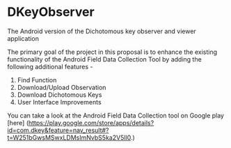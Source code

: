 DKeyObserver
============

The Android version of the Dichotomous key observer and viewer application


The primary goal of the project in this proposal is to enhance the existing functionality of the Android Field Data Collection Tool by adding the following additional features - 
1. Find Function
2. Download/Upload Observation
3. Download Dichotomous Keys
4. User Interface Improvements

You can take a look at the Android Field Data Collection tool on Google play [here] (https://play.google.com/store/apps/details?id=com.dkey&feature=nav_result#?t=W251bGwsMSwxLDMsImNvbS5ka2V5Il0.) 

